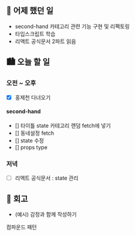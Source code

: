 ## 🌃 어제 했던 일
- second-hand 카테고리 관련 기능 구현 및 리팩토링
- 타입스크립트 학습
- 리액트 공식문서 2파트 읽음

## 🏙️ 오늘 할 일

### 오전 ~ 오후
- [x] 홍제천 다녀오기

#### second-hand
- [] 타이틀 state 카테고리 랜덤 fetch에 넣기
- [] 동네설정 fetch
- [] state 수정 
- [] props type

### 저녁
- [ ] 리액트 공식문서 : state 관리

## 🌆 회고
- (예시) 감정과 함께 작성하기

컴파운드 패턴